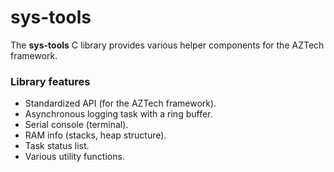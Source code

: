 
# sys-tools

The **sys-tools** C library provides various helper components for the AZTech framework.

### Library features

- Standardized API (for the AZTech framework).
- Asynchronous logging task with a ring buffer.
- Serial console (terminal).
- RAM info (stacks, heap structure).
- Task status list.
- Various utility functions.